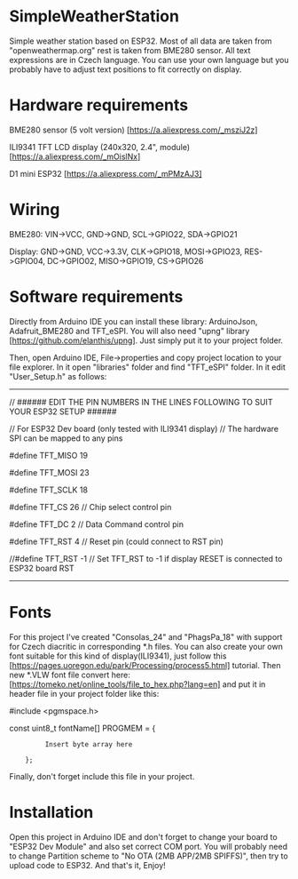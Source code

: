 # SimpleWeatherStation
 Simple weather station based on ESP32. Most of all data are taken from "openweathermap.org" rest is taken from BME280 sensor. All text expressions are in Czech language. You can use your own language but you probably have to adjust text positions to fit correctly on display.
 
 # Hardware requirements
 BME280 sensor (5 volt version) [https://a.aliexpress.com/_msziJ2z]
 
 ILI9341 TFT LCD display (240x320, 2.4", module) [https://a.aliexpress.com/_mOislNx]
 
 D1 mini ESP32 [https://a.aliexpress.com/_mPMzAJ3]
 
 # Wiring
 BME280: VIN->VCC, GND->GND, SCL->GPIO22, SDA->GPIO21
 
 Display: GND->GND, VCC->3.3V, CLK->GPIO18, MOSI->GPIO23, RES->GPIO04, DC->GPIO02, MISO->GPIO19, CS->GPIO26
 
  # Software requirements
  Directly from Arduino IDE you can install these library: ArduinoJson, Adafruit_BME280 and TFT_eSPI. You will also need "upng" library [https://github.com/elanthis/upng].     Just simply put it to your project folder. 
  
  Then, open Arduino IDE, File->properties and copy project location to your file explorer. In it open "libraries" folder and find   "TFT_eSPI" folder. In it edit "User_Setup.h" as follows:
  
  *********************************
  
  // ###### EDIT THE PIN NUMBERS IN THE LINES FOLLOWING TO SUIT YOUR ESP32 SETUP   ######

  // For ESP32 Dev board (only tested with ILI9341 display)
  // The hardware SPI can be mapped to any pins

  #define TFT_MISO 19
  
  #define TFT_MOSI 23
  
  #define TFT_SCLK 18
  
  #define TFT_CS   26  // Chip select control pin
  
  #define TFT_DC    2  // Data Command control pin
  
  #define TFT_RST   4  // Reset pin (could connect to RST pin)
  
  //#define TFT_RST  -1  // Set TFT_RST to -1 if display RESET is connected to ESP32 board RST
  
  *********************************
  
# Fonts
For this project I've created "Consolas_24" and "PhagsPa_18" with support for Czech diacritic in corresponding *.h files. You can also create your own font suitable for this kind of display(ILI9341), just follow this [https://pages.uoregon.edu/park/Processing/process5.html] tutorial. Then new *.VLW font file convert here: [https://tomeko.net/online_tools/file_to_hex.php?lang=en] and put it in header file in your project folder like this:

#include <pgmspace.h>

const uint8_t  fontName[] PROGMEM = {

             Insert byte array here

        };
        
Finally, don't forget include this file in your project.
  
# Installation
Open this project in Arduino IDE and don't forget to change your board to "ESP32 Dev Module" and also set correct COM port. You will probably need to change Partition scheme to "No OTA (2MB APP/2MB SPIFFS)", then try to upload code to ESP32. And that's it, Enjoy!
